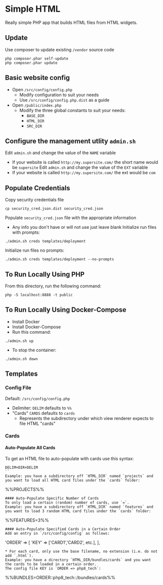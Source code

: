 # Simple HTML
Really simple PHP app that builds HTML files from HTML widgets.

## Update
Use composer to update existing `/vendor` source code
```
php composer.phar self-update
php composer.phar update
```

## Basic website config
* Open `/src/config/config.php`
  * Modify configuration to suit your needs
  * Use `/src/config/config.php.dist` as a guide
* Open `/public/index.php`
  * Modify the three global constants to suit your needs:
    * `BASE_DIR`
    * `HTML_DIR`
    * `SRC_DIR`

## Configure the management utlity `admin.sh`
Edit `admin.sh` and change the value of the `NAME` variable
* If your website is called `http://my.supersite.com/` the short name would be `supersite`
Edit `admin.sh` and change the value of the `EXT` variable
* If your website is called `http://my.supersite.com/` the ext would be `com`

## Populate Credentials
Copy security credentials file
```
cp security_cred.json.dist security_cred.json
```
Populate `security_cred.json` file with the appropriate information
* Any info you don't have or will not use just leave blank
Initialize run files with prompts:
```
./admin.sh creds templates/deployment
```
Initialize run files no prompts:
```
./admin.sh creds templates/deployment --no-prompts
```

## To Run Locally Using PHP
From this directory, run the following command:
```
php -S localhost:8888 -t public
```

## To Run Locally Using Docker-Compose
* Install Docker
* Install Docker-Compose
* Run this command:
```
./admin.sh up
```
* To stop the container:
```
./admin.sh down
```

## Templates
### Config File
Default: `/src/config/config.php`
* Delimiter: `DELIM` defaults to `%%`
* "Cards" `CARDS` defaults to `cards`
  * Represents the subdirectory under which view renderer expects to file HTML "cards"
### Cards
#### Auto-Populate All Cards
To get an HTML file to auto-populate with cards use this syntax:
```
DELIM+DIR+DELIM
``
Example: you have a subdirectory off `HTML_DIR` named `projects` and you want to load all HTML card files under the `cards` folder:
```
%%PROJECTS%%
```
#### Auto-Populate Specific Number of Cards
To only load a certain (random) number of cards, use `=`.
Example: you have a subdirectory off `HTML_DIR` named `features` and you want to load 3 random HTML card files under the `cards` folder:
```
%%FEATURES=3%%
```
#### Auto-Populate Specified Cards in a Certain Order
Add an entry in `/src/config/config` as follows:
```
'ORDER' => [
    'KEY' => ['CARD1','CARD2', etc.],
],
```
* For each card, only use the base filename, no extension (i.e. do not add `.html`).
Example: you have a directory `HTML_DIR/bundles/cards` and you want the cards to be loaded in a certain order.
The config file KEY is `ORDER => php8_tech`:
```
%%BUNDLES=ORDER::php8_tech::/bundles/cards%%
```
